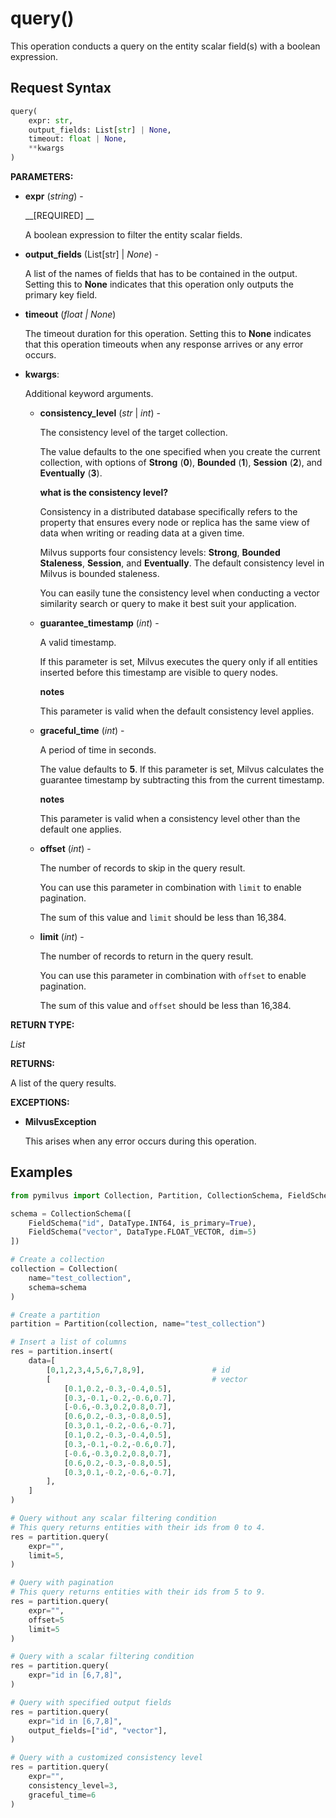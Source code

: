 
# query()

This operation conducts a query on the entity scalar field(s) with a boolean expression.

## Request Syntax

```python
query(
    expr: str, 
    output_fields: List[str] | None, 
    timeout: float | None,
    **kwargs
)
```

__PARAMETERS:__

- __expr__ (_string_) -

    __[REQUIRED] __

    A boolean expression to filter the entity scalar fields.

- __output_fields__ (List[str] | _None_) -

    A list of the names of fields that has to be contained in the output. Setting this to __None__ indicates that this operation only outputs the primary key field.

- __timeout__ (_float _|_ None_)  

    The timeout duration for this operation. Setting this to __None__ indicates that this operation timeouts when any response arrives or any error occurs.

- __kwargs__: 

    Additional keyword arguments.

    - __consistency_level__ (_str_ | _int_) -

        The consistency level of the target collection.

        The value defaults to the one specified when you create the current collection, with options of __Strong__ (__0__), __Bounded__ (__1__), __Session__ (__2__), and __Eventually__ (__3__).

        <div class="admonition note">

        <p><b>what is the consistency level?</b></p>

        <p>Consistency in a distributed database specifically refers to the property that ensures every node or replica has the same view of data when writing or reading data at a given time.</p>
        <p>Milvus supports four consistency levels: <strong>Strong</strong>, <strong>Bounded Staleness</strong>, <strong>Session</strong>, and <strong>Eventually</strong>. The default consistency level in Milvus is bounded staleness.</p>
        <p>You can easily tune the consistency level when conducting a vector similarity search or query to make it best suit your application.</p>

        </div>

    - __guarantee_timestamp__ (_int_) -

        A valid timestamp. 

        If this parameter is set, Milvus executes the query only if all entities inserted before this timestamp are visible to query nodes. 

        <div class="admonition note">

        <p><b>notes</b></p>

        <p>This parameter is valid when the default consistency level applies.</p>

        </div>

    - __graceful_time__ (_int_) -

        A period of time in seconds.

        The value defaults to __5__. If this parameter is set, Milvus calculates the guarantee timestamp by subtracting this from the current timestamp.

        <div class="admonition note">

        <p><b>notes</b></p>

        <p>This parameter is valid when a consistency level other than the default one applies.</p>

        </div>

    - __offset__ (_int_) -

        The number of records to skip in the query result. 

        You can use this parameter in combination with `limit` to enable pagination.

        The sum of this value and `limit` should be less than 16,384. 

    - __limit__ (_int_) -

        The number of records to return in the query result.

        You can use this parameter in combination with `offset` to enable pagination.

        The sum of this value and `offset` should be less than 16,384. 

__RETURN TYPE:__

_List_

__RETURNS:__

A list of the query results.

__EXCEPTIONS:__

- __MilvusException__

    This arises when any error occurs during this operation.

## Examples

```python
from pymilvus import Collection, Partition, CollectionSchema, FieldSchema, DataType

schema = CollectionSchema([
    FieldSchema("id", DataType.INT64, is_primary=True),
    FieldSchema("vector", DataType.FLOAT_VECTOR, dim=5)
])

# Create a collection
collection = Collection(
    name="test_collection",
    schema=schema
)

# Create a partition
partition = Partition(collection, name="test_collection")

# Insert a list of columns
res = partition.insert(
    data=[
        [0,1,2,3,4,5,6,7,8,9],               # id
        [                                    # vector
            [0.1,0.2,-0.3,-0.4,0.5],
            [0.3,-0.1,-0.2,-0.6,0.7],
            [-0.6,-0.3,0.2,0.8,0.7],
            [0.6,0.2,-0.3,-0.8,0.5],
            [0.3,0.1,-0.2,-0.6,-0.7],
            [0.1,0.2,-0.3,-0.4,0.5],
            [0.3,-0.1,-0.2,-0.6,0.7],
            [-0.6,-0.3,0.2,0.8,0.7],
            [0.6,0.2,-0.3,-0.8,0.5],
            [0.3,0.1,-0.2,-0.6,-0.7],
        ],
    ]
)

# Query without any scalar filtering condition
# This query returns entities with their ids from 0 to 4.
res = partition.query(
    expr="",
    limit=5,
) 

# Query with pagination
# This query returns entities with their ids from 5 to 9.
res = partition.query(
    expr="",
    offset=5
    limit=5
)

# Query with a scalar filtering condition
res = partition.query(
    expr="id in [6,7,8]",
)

# Query with specified output fields
res = partition.query(
    expr="id in [6,7,8]",
    output_fields=["id", "vector"],
)

# Query with a customized consistency level
res = partition.query(
    expr="",
    consistency_level=3,
    graceful_time=6
)
```

